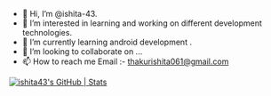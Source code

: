 - 👋 Hi, I’m @ishita-43.
- 👀 I’m interested in learning and working on different development technologies.
- 🌱 I’m currently learning android development .
- 💞️ I’m looking to collaborate on ...
- 📫 How to reach me Email :- thakurishita061@gmail.com

<!---
ishita-43/ishita-43 is a ✨ special ✨ repository because its `README.md` (this file) appears on your GitHub profile.
You can click the Preview link to take a look at your changes.
--->
[![ishita43's GitHub | Stats](https://stats.quine.sh/ishita43/github?theme=dark)](https://quine.sh?utm_source=widgets&utm_campaign=ishita43)
